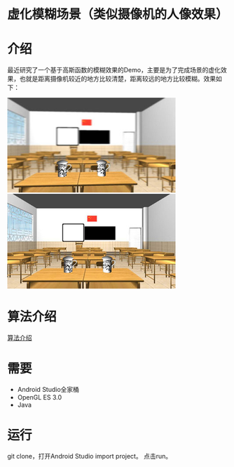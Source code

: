 # 虚化模糊场景（类似摄像机的人像效果）

# 介绍

最近研究了一个基于高斯函数的模糊效果的Demo，主要是为了完成场景的虚化效果，也就是距离摄像机较近的地方比较清楚，距离较远的地方比较模糊。效果如下：

![这里写图片描述](./result/result1.jpg)![这里写图片描述](./result/result2.jpg)

# 算法介绍

[算法介绍](https://blog.csdn.net/ModestBean/article/details/79512208)

# 需要

- Android Studio全家桶
- OpenGL ES 3.0 
- Java

# 运行

git clone，打开Android Studio import project。 点击run。
